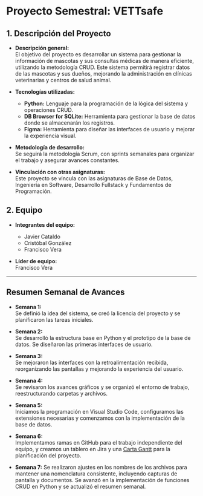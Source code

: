 # Proyecto Semestral: VETTsafe

## 1. Descripción del Proyecto
- **Descripción general:**  
El objetivo del proyecto es desarrollar un sistema para gestionar la información de mascotas y sus consultas médicas de manera eficiente, utilizando la metodología CRUD. Este sistema permitirá registrar datos de las mascotas y sus dueños, mejorando la administración en clínicas veterinarias y centros de salud animal.

- **Tecnologías utilizadas:**  
  - **Python:** Lenguaje para la programación de la lógica del sistema y operaciones CRUD.  
  - **DB Browser for SQLite:** Herramienta para gestionar la base de datos donde se almacenarán los registros.  
  - **Figma:** Herramienta para diseñar las interfaces de usuario y mejorar la experiencia visual.

- **Metodología de desarrollo:**  
  Se seguirá la metodología Scrum, con sprints semanales para organizar el trabajo y asegurar avances constantes.

- **Vinculación con otras asignaturas:**  
  Este proyecto se vincula con las asignaturas de Base de Datos, Ingeniería en Software, Desarrollo Fullstack y Fundamentos de Programación.

## 2. Equipo
- **Integrantes del equipo:**  
  - Javier Cataldo  
  - Cristóbal González  
  - Francisco Vera

- **Líder de equipo:**  
  Francisco Vera

---

## Resumen Semanal de Avances

- **Semana 1:**  
  Se definió la idea del sistema, se creó la licencia del proyecto y se planificaron las tareas iniciales.

- **Semana 2:**  
  Se desarrolló la estructura base en Python y el prototipo de la base de datos. Se diseñaron las primeras interfaces de usuario.

- **Semana 3:**  
  Se mejoraron las interfaces con la retroalimentación recibida, reorganizando las pantallas y mejorando la experiencia del usuario.

- **Semana 4:**  
  Se revisaron los avances gráficos y se organizó el entorno de trabajo, reestructurando carpetas y archivos.

- **Semana 5:**  
  Iniciamos la programación en Visual Studio Code, configuramos las extensiones necesarias y comenzamos con la implementación de la base de datos.

- **Semana 6:**  
  Implementamos ramas en GitHub para el trabajo independiente del equipo, y creamos un tablero en Jira y una [Carta Gantt](https://docs.google.com/spreadsheets/d/1c3QkWdsqGV5yM9EpvRcGAK7bTbtyMJmF/edit?usp=sharing&ouid=117040996252373578955&rtpof=true&sd=true) para la planificación del proyecto.
- **Semana 7:**
  Se realizaron ajustes en los nombres de los archivos para mantener una nomenclatura consistente, incluyendo capturas de pantalla y documentos. Se avanzó en la implementación de 
  funciones CRUD en Python y se actualizó el resumen semanal.



